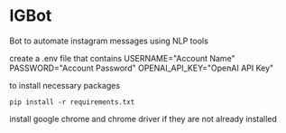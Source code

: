 # IGBot


Bot to automate instagram messages using NLP tools

create a .env file that contains
     USERNAME="Account Name"
     PASSWORD="Account Password"
    OPENAI_API_KEY="OpenAI API Key"

to install necessary packages

    pip install -r requirements.txt

install google chrome and chrome driver if they are not already installed
